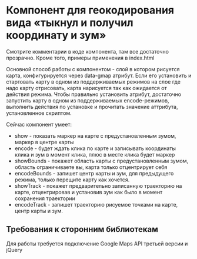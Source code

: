# Компонент для геокодирования вида «тыкнул и получил координату и зум»

Смотрите комментарии в коде компонента, там все достаточно прозрачно. Кроме того, примеры применения в index.html

Основной способ работы с компонентом - слой в котором рисуется карта, конфигурируется через data-gmap атрибут. Если его установить и стартовать карту в одном из поддерживаемых режимов на слое где надо карту отрисовать, карта нарисуется так как ожидается от действия режима. Чтобы правильно установить атрибут, достаточно запустить карту в одном из поддерживаемых encode-режимов, выполнить действия по установке и прочитать значение аттрибута, установленное скриптом.

Сейчас компонент умеет:

- show - показать маркер на карте с предустановленным зумом, маркер в центре карты
- encode - будет ждать клика по карте и записывать координаты клика и зум в момент клика, плюс в месте клика будет маркер
- showBounds - покажет область карты с предустановленным зумом, область ограничиваете вы, карта только отцентрирует себя
- encodeBounds - запишет центр карты и зум, для предыдущего режима, только перещите карту как хочется.
- showTrack - покажет предварительно записанную траекторию на карте, отцентрировав и установив зум как было в момент сохранения траектории
- encodeTrack - запишет траекторию рисуемое точками на карте, центр карты и зум.

## Требования к сторонним библиотекам

Для работы требуется подключение Google Maps API третьей версии и jQuery